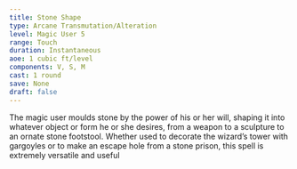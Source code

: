 ```yaml
---
title: Stone Shape
type: Arcane Transmutation/Alteration
level: Magic User 5
range: Touch
duration: Instantaneous
aoe: 1 cubic ft/level
components: V, S, M
cast: 1 round
save: None
draft: false
---
```


The magic user moulds stone by the power of his or her will, shaping it into whatever object or form he or she desires, from a weapon to a sculpture to an ornate stone footstool. Whether used to decorate the wizard’s tower with gargoyles or to make an escape hole from a stone prison, this spell is extremely versatile and useful
